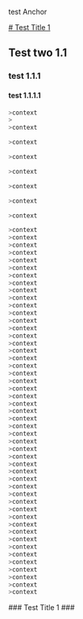 test Anchor

[# Test Title 1](#abcd)


## Test two 1.1

### test 1.1.1

#### test 1.1.1.1

```c++
>context
>
>context

>context

>context

>context

>context

>context

>context

>context
>context
>context
>context
>context
>context
>context
>context
>context
>context
>context
>context
>context
>context
>context
>context
>context
>context
>context
>context
>context
>context
>context
>context
>context
>context
>context
>context
>context
>context
>context
>context
>context
>context
>context
>context
>context
>context
>context
>context
>context
>context
>context
>context
>context
>context
>context
>context
>context
```

<a name="#abcd" />
### Test Title 1 ###
 
